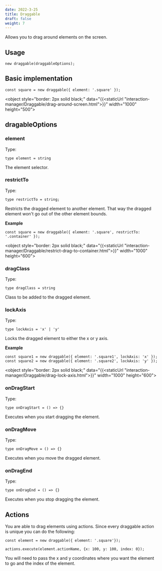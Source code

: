 ```yaml
---
date: 2022-3-25
title: Draggable
draft: false
weight: 7
---
```


Allows you to drag around elements on the screen.

## Usage

```{.javascript}
new draggable(draggableOptions);
```

## Basic implementation

```{.javascript}
const square = new draggable({ element: '.square' });
```

<object style="border: 2px solid black;" data="{{<staticUrl "interaction-manager/Draggable/drag-around-screen.html">}}" width="1000" height="500"></object>

## dragableOptions

### element

Type:

```{.javascript}
type element = string
```

The element selector.

### restrictTo

Type:

```{.javascript}
type restrictTo = string;
```

Restricts the dragged element to another element. That way the dragged element won't go out of the other element bounds.

**Example**

```{.javascript}
const square = new draggable({ element: '.square', restrictTo: '.container' });
```

<object style="border: 2px solid black;" data="{{<staticUrl "interaction-manager/Draggable/restrict-drag-to-container.html">}}" width="1000" height="600"></object>

### dragClass

Type:

```{.javascript}
type dragClass = string
```

Class to be added to the dragged element.

### lockAxis

Type:

```{.javascript}
type lockAxis = 'x' | 'y'
```

Locks the dragged element to either the x or y axis.

**Example**

```{.javascript}
const square1 = new draggable({ element: '.square1', lockAxis: 'x' });
const square2 = new draggable({ element: '.square2', lockAxis: 'y' });
```

<object style="border: 2px solid black;" data="{{<staticUrl "interaction-manager/Draggable/drag-lock-axis.html">}}" width="1000" height="600"></object>

### onDragStart

Type:

```{.javascript}
type onDragStart = () => {}
```

Executes when you start dragging the element.

### onDragMove

Type:

```{.javascript}
type onDragMove = () => {}
```

Executes when you move the dragged element.

### onDragEnd

Type:

```{.javascript}
type onDragEnd = () => {}
```

Executes when you stop dragging the element.

## Actions

You are able to drag elements using actions. Since every draggable action is unique you can do the following:

```{.javascript}
const element = new draggable({ element: '.square'});

actions.execute(element.actionName, {x: 100, y: 100, index: 0}); 
```

You will need to pass the x and y coordinates where you want the element to go and the index of the element.
